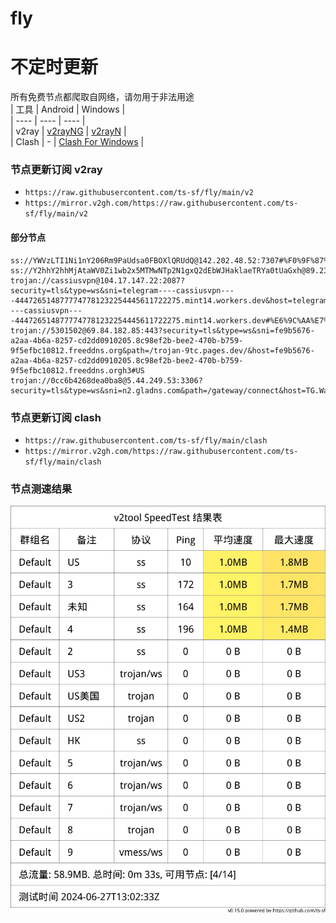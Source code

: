 # fly
# 不定时更新
所有免费节点都爬取自网络，请勿用于非法用途  
|  工具  | Android  | Windows  |  
|  ----  | ----   | ----  |  
| v2ray  | [v2rayNG](https://github.com/2dust/v2rayNG/releases) | [v2rayN](https://github.com/2dust/v2rayN/releases) |  
| Clash  | - | [Clash For Windows](https://github.com/2dust/clashN/releases) | 
  
### 节点更新订阅  v2ray
- `https://raw.githubusercontent.com/ts-sf/fly/main/v2`  
- `https://mirror.v2gh.com/https://raw.githubusercontent.com/ts-sf/fly/main/v2`  

#### 部分节点  
``` 
ss://YWVzLTI1Ni1nY206Rm9PaUdsa0FBOXlQRUdQ@142.202.48.52:7307#%F0%9F%87%BA%F0%9F%87%B8US%E7%BE%8E%E5%9B%BD
ss://Y2hhY2hhMjAtaWV0Zi1wb2x5MTMwNTp2N1gxQ2dEbWJHaklaeTRYa0tUaGxh@89.23.110.74:61194#%E6%9C%AA%E7%9F%A52
trojan://cassiusvpn@104.17.147.22:2087?security=tls&type=ws&sni=telegram----cassiusvpn----4447265148777747781232254445611722275.mint14.workers.dev&host=telegram----cassiusvpn----4447265148777747781232254445611722275.mint14.workers.dev#%E6%9C%AA%E7%9F%A53
trojan://5301502@69.84.182.85:443?security=tls&type=ws&sni=fe9b5676-a2aa-4b6a-8257-cd2dd0910205.8c98ef2b-bee2-470b-b759-9f5efbc10812.freeddns.org&path=/trojan-9tc.pages.dev/&host=fe9b5676-a2aa-4b6a-8257-cd2dd0910205.8c98ef2b-bee2-470b-b759-9f5efbc10812.freeddns.orgh3#US
trojan://0cc6b4268dea0ba8@5.44.249.53:3306?security=tls&type=ws&sni=n2.gladns.com&path=/gateway/connect&host=TG.WangCai_1#%E6%9C%AA%E7%9F%A54
```
### 节点更新订阅  clash
- `https://raw.githubusercontent.com/ts-sf/fly/main/clash`  
- `https://mirror.v2gh.com/https://raw.githubusercontent.com/ts-sf/fly/main/clash`  

### 节点测速结果
![image](traffic.png)
